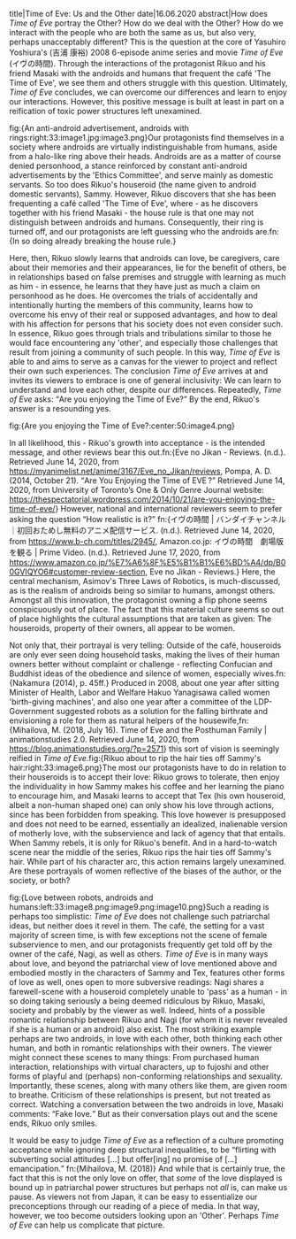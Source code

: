 title|Time of Eve: Us and the Other
date|16.06.2020
abstract|How does *Time of Eve* portray the Other?
How do we deal with the Other? How do we interact with the people who are both the same as us, but also very, perhaps unacceptably different? This is the question at the core of Yasuhiro Yoshiura's (吉浦 康裕) 2008 6-episode anime series and movie *Time of Eve* (イヴの時間). Through the interactions of the protagonist Rikuo and his friend Masaki with the androids and humans that frequent the café 'The Time of Eve', we see them and others struggle with this question. Ultimately, *Time of Eve* concludes, we can overcome our differences and learn to enjoy our interactions. However, this positive message is built at least in part on a reification of toxic power structures left unexamined.

fig:{An anti-android advertisement, androids with rings:right:33:image1.jpg:image3.png}Our protagonists find themselves in a society where androids are virtually indistinguishable from humans, aside from a halo-like ring above their heads. Androids are as a matter of course denied personhood, a stance reinforced by constant anti-android advertisements by the 'Ethics Committee', and serve mainly as domestic servants. So too does Rikuo's houseroid (the name given to android domestic servants), Sammy. However, Rikuo discovers that she has been frequenting a café called 'The Time of Eve', where - as he discovers together with his friend Masaki - the house rule is that one may not distinguish between androids and humans. Consequently, their ring is turned off, and our protagonists are left guessing who the androids are.fn:{In so doing already breaking the house rule.}

Here, then, Rikuo slowly learns that androids can love, be caregivers, care about their memories and their appearances, lie for the benefit of others, be in relationships based on false premises and struggle with learning as much as him - in essence, he learns that they have just as much a claim on personhood as he does. He overcomes the trials of accidentally and intentionally hurting the members of this community, learns how to overcome his envy of their real or supposed advantages, and how to deal with his affection for persons that his society does not even consider such. In essence, Rikuo goes through trials and tribulations similar to those he would face encountering any 'other', and especially those challenges that result from joining a community of such people. In this way, *Time of Eve* is able to and aims to serve as a canvas for the viewer to project and reflect their own such experiences. The conclusion *Time of Eve* arrives at and invites its viewers to embrace is one of general inclusivity: We can learn to understand and love each other, despite our differences. Repeatedly, *Time of Eve* asks: <q>Are you enjoying the Time of Eve?</q> By the end, Rikuo's answer is a resounding yes.

fig:{Are you enjoying the Time of Eve?:center:50:image4.png}

In all likelihood, this - Rikuo's growth into acceptance - is the intended message, and other reviews bear this out.fn:{Eve no Jikan - Reviews. (n.d.). Retrieved June 14, 2020, from <https://myanimelist.net/anime/3167/Eve_no_Jikan/reviews>, Pompa, A. D. (2014, October 21). <q>Are You Enjoying the Time of EVE ?</q> Retrieved June 14, 2020, from University of Toronto’s One & Only Genre Journal website: <https://thespectatorial.wordpress.com/2014/10/21/are-you-enjoying-the-time-of-eve/>} However, national and international reviewers seem to prefer asking the question <q>How realistic is it?</q> fn:{イヴの時間 | バンダイチャンネル｜初回おためし無料のアニメ配信サービス. (n.d.). Retrieved June 14, 2020, from <https://www.b-ch.com/titles/2945/>, Amazon.co.jp: イヴの時間　劇場版を観る | Prime Video. (n.d.). Retrieved June 17, 2020, from <https://www.amazon.co.jp/%E7%A6%8F%E5%B1%B1%E6%BD%A4/dp/B00GVIQYO6#customer-review-section>, Eve no Jikan - Reviews.} Here, the central mechanism, Asimov's Three Laws of Robotics, is much-discussed, as is the realism of androids being so similar to humans, amongst others. Amongst all this innovation, the protagonist owning a flip phone seems conspicuously out of place. The fact that this material culture seems so out of place highlights the cultural assumptions that are taken as given: The houseroids, property of their owners, all appear to be women.

Not only that, their portrayal is very telling: Outside of the café, houseroids are only ever seen doing household tasks, making the lives of their human owners better without complaint or challenge - reflecting Confucian and Buddhist ideas of the obedience and silence of women, especially wives.fn:{Nakamura (2014), p. 45ff.} Produced in 2008, about one year after sitting Minister of Health, Labor and Welfare Hakuo Yanagisawa called women 'birth-giving machines', and also one year after a committee of the LDP-Government suggested robots as a solution for the falling birthrate and envisioning a role for them as natural helpers of the housewife,fn:{Mihailova, M. (2018, July 16). Time of Eve and the Posthuman Family | animationstudies 2.0. Retrieved June 14, 2020, from <https://blog.animationstudies.org/?p=2571>} this sort of vision is seemingly reified in *Time of Eve*.fig:{Rikuo about to rip the hair ties off Sammy's hair:right:33:image6.png}The most our protagonists have to do in relation to their houseroids is to accept their love: Rikuo grows to tolerate, then enjoy the individuality in how Sammy makes his coffee and her learning the piano to encourage him, and Masaki learns to accept that Tex (his own houseroid, albeit a non-human shaped one) can only show his love through actions, since has been forbidden from speaking. This love however is presupposed and does not need to be earned, essentially an idealized, inalienable version of motherly love, with the subservience and lack of agency that that entails. When Sammy rebels, it is only for Rikuo's benefit. And in a hard-to-watch scene near the middle of the series, Rikuo rips the hair ties off Sammy's hair. While part of his character arc, this action remains largely unexamined. Are these portrayals of women reflective of the biases of the author, or the society, or both?

fig:{Love between robots, androids and humans:left:33:image8.png:image9.png:image10.png}Such a reading is perhaps too simplistic: *Time of Eve* does not challenge such patriarchal ideas, but neither does it revel in them. The café, the setting for a vast majority of screen time, is with few exceptions not the scene of female subservience to men, and our protagonists frequently get told off by the owner of the café, Nagi, as well as others. *Time of Eve* is in many ways about love, and beyond the patriarchal view of love mentioned above and embodied mostly in the characters of Sammy and Tex, features other forms of love as well, ones open to more subversive readings: Nagi shares a farewell-scene with a houseroid completely unable to 'pass' as a human - in so doing taking seriously a being deemed ridiculous by Rikuo, Masaki, society and probably by the viewer as well. Indeed, hints of a possible romantic relationship between Rikuo and Nagi (for whom it is never revealed if she is a human or an android) also exist. The most striking example perhaps are two androids, in love with each other, both thinking each other human, and both in romantic relationships with their owners. The viewer might connect these scenes to many things: From purchased human interaction, relationships with virtual characters, up to fujoshi and other forms of playful and (perhaps) non-conforming relationships and sexuality. Importantly, these scenes, along with many others like them, are given room to breathe. Criticism of these relationships is present, but not treated as correct. Watching a conversation between the two androids in love, Masaki comments: <q>Fake love.</q> But as their conversation plays out and the scene ends, Rikuo only smiles.

It would be easy to judge *Time of Eve* as a reflection of a culture promoting acceptance while ignoring deep structural inequalities, to be <q>flirting with subverting social attitudes \[...\] but offer\[ing\] no promise of \[...\] emancipation.</q> fn:{Mihailova, M. (2018)} And while that is certainly true, the fact that this is not the only love on offer, that *some* of the love displayed is bound up in patriarchal power structures but perhaps not *all* is, can make us pause. As viewers not from Japan, it can be easy to essentialize our preconceptions through our reading of a piece of media. In that way, however, we too become outsiders looking upon an 'Other'. Perhaps *Time of Eve* can help us complicate that picture.
